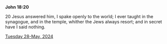 **John 18:20**

20 Jesus answered him, I spake openly to the world; I ever taught in the synagogue, and in the temple, whither the Jews always resort; and in secret have I said nothing.

[Tuesday 28-May, 2024](https://getbible.net/kjv/John/18/20)
